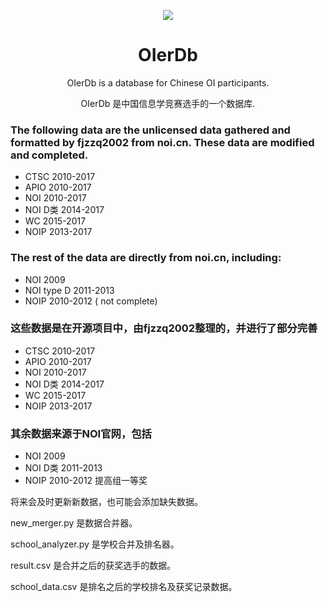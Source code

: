 <p align="center">
<img src="https://github.com/JuruoWang/OIer/tree/master/on_server/logo-white.png" />
</p>

<h1 align="center">OIerDb</h1>

<p align="center">OIerDb is a database for Chinese OI participants.</p>
<p align="center">OIerDb 是中国信息学竞赛选手的一个数据库.</p>

### The following data are the unlicensed data gathered and formatted by fjzzq2002 from noi.cn. These data are modified and completed.
- CTSC 2010-2017
- APIO 2010-2017
- NOI 2010-2017
- NOI D类 2014-2017
- WC 2015-2017
- NOIP 2013-2017

### The rest of the data are directly from noi.cn, including:

- NOI 2009
- NOI type D 2011-2013
- NOIP 2010-2012 ( not complete)



### 这些数据是在开源项目中，由fjzzq2002整理的，并进行了部分完善
- CTSC 2010-2017
- APIO 2010-2017
- NOI 2010-2017
- NOI D类 2014-2017
- WC 2015-2017
- NOIP 2013-2017

### 其余数据来源于NOI官网，包括

- NOI 2009
- NOI D类 2011-2013
- NOIP 2010-2012 提高组一等奖

将来会及时更新新数据，也可能会添加缺失数据。

new_merger.py 是数据合并器。

school_analyzer.py 是学校合并及排名器。

result.csv 是合并之后的获奖选手的数据。

school_data.csv 是排名之后的学校排名及获奖记录数据。

